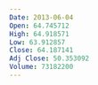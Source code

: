 ```yaml
---
Date: 2013-06-04
Open: 64.745712
High: 64.918571
Low: 63.912857
Close: 64.187141
Adj Close: 50.353092
Volume: 73182200
---
```


